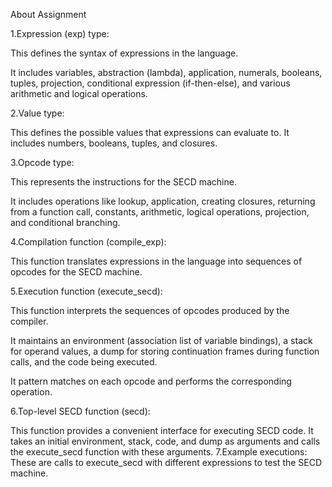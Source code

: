 
About Assignment 

1.Expression (exp) type: 

This defines the syntax of expressions in the language. 

It includes variables, abstraction (lambda), application, numerals, booleans, tuples, projection, conditional expression (if-then-else), and various arithmetic and logical operations.


2.Value type: 

This defines the possible values that expressions can evaluate to. It includes numbers, booleans, tuples, and closures.


3.Opcode type: 

This represents the instructions for the SECD machine. 

It includes operations like lookup, application, creating closures, returning from a function call, constants, arithmetic, logical operations, projection, and conditional branching.

4.Compilation function (compile_exp):

This function translates expressions in the language into sequences of opcodes for the SECD machine.

5.Execution function (execute_secd):

This function interprets the sequences of opcodes produced by the compiler.

It maintains an environment (association list of variable bindings), a stack for operand values, a dump for storing continuation frames during function calls, and the code being executed. 

It pattern matches on each opcode and performs the corresponding operation.


6.Top-level SECD function (secd): 


This function provides a convenient interface for executing SECD code. It takes an initial environment, stack, code, and dump as arguments and calls the execute_secd function with these arguments.
7.Example executions: 
These are calls to execute_secd with different expressions to test the SECD machine.
